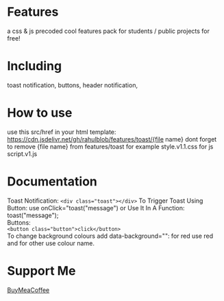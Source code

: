 # Features
a css & js precoded cool features pack for students / public projects for free!
# Including
toast notification, buttons, header notification, 
# How to use
use this src/href in your html template: https://cdn.jsdelivr.net/gh/rahulblob/features/toast/{file name} 
dont forget to remove {file name} from features/toast for example style.v1.1.css for js script.v1.js
# Documentation
Toast Notification:
 ```<div class="toast"></div>```
To Trigger Toast Using Button: use onClick="toast("message") or Use It In A Function: toast("message");<br>
Buttons:<br>
```<button class="button">click</button>```<br>
To change background colours add data-background="": for red use red and for other use colour name.<br>
# Support Me
<a href="https://www.buymeacoffee.com/coffeeforahul">BuyMeaCoffee</a>
